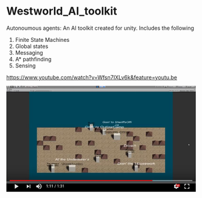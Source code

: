 # Westworld_AI_toolkit

Autonoumous agents:
An AI toolkit created for unity. Includes the following

1. Finite State Machines
2. Global states
3. Messaging
4. A* pathfinding
5. Sensing

https://www.youtube.com/watch?v=Wfsn7IXLv6k&feature=youtu.be


<a href="https://www.youtube.com/watch?v=Wfsn7IXLv6k&feature=youtu.be">
<img alt="youtube" src="/WW.JPG" width="500" />
